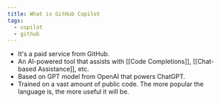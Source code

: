 ```yaml
---
title: What is GitHub Copilot
tags:
  - copilot
  - github
---
```

- It's a paid service from GitHub. 
- An AI-powered tool that assists with [[Code Completions]], [[Chat-based Assistance]], etc. 
- Based on GPT model from OpenAI that powers ChatGPT. 
- Trained on a vast amount of public code. The more popular the language is, the more useful it will be. 
